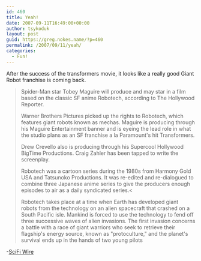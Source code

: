 ```yaml
---
id: 460
title: Yeah!
date: 2007-09-11T16:49:00+00:00
author: tsykoduk
layout: post
guid: https://greg.nokes.name/?p=460
permalink: /2007/09/11/yeah/
categories:
  - Fun!
---
```

<p>After the success of the transformers movie, it looks like a really good Giant Robot franchise is coming back.</p>
<!--more-->

<blockquote>Spider-Man star Tobey Maguire will produce and may star in a film based on the classic SF anime Robotech, according to The Hollywood Reporter.

Warner Brothers Pictures picked up the rights to Robotech, which features giant robots known as mechas. Maguire is producing through his Maguire Entertainment banner and is eyeing the lead role in what the studio plans as an SF franchise a la Paramount's hit Transformers.

Drew Crevello also is producing through his Supercool Hollywood BigTime Productions. Craig Zahler has been tapped to write the screenplay.

Robotech was a cartoon series during the 1980s from Harmony Gold <span class="caps">USA</span> and Tatsunoko Productions. It was re-edited and re-dialogued to combine three Japanese anime series to give the producers enough episodes to air as a daily syndicated series.<

Robotech takes place at a time when Earth has developed giant robots from the technology on an alien spacecraft that crashed on a South Pacific isle. Mankind is forced to use the technology to fend off three successive waves of alien invasions. The first invasion concerns a battle with a race of giant warriors who seek to retrieve their flagship's energy source, known as "protoculture," and the planet's survival ends up in the hands of two young pilots</blockquote>


<p>-<a href="http://www.scifi.com/scifiwire/index.php?id=43915">SciFi Wire</a></p>